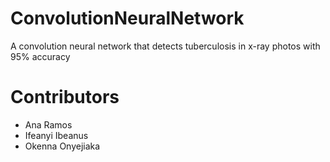 # ConvolutionNeuralNetwork
A convolution neural network that detects tuberculosis in x-ray photos with 95% accuracy

# Contributors
* Ana Ramos
* Ifeanyi Ibeanus
* Okenna Onyejiaka
